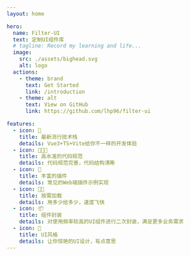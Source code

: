 ```yaml
---
layout: home

hero:
  name: Filter-UI
  text: 定制UI组件库
  # tagline: Record my learning and life...
  image:
    src: ./assets/bighead.svg
    alt: logo
  actions:
    - theme: brand
      text: Get Started
      link: /introduction
    - theme: alt
      text: View on GitHub
      link: https://github.com/lhp96/filter-ui

features:
  - icon: 🎉
    title: 最新流行技术栈
    details: Vue3+TS+Vite给你不一样的开发体验
  - icon: 👨🏻‍💻
    title: 高水准的代码规范
    details: 代码规范完善，代码结构清晰
  - icon: 🎈
    title: 丰富的插件
    details: 常见的Web端插件示例实现
  - icon: 🥷🏻
    title: 按需加载
    details: 用多少给多少，速度飞快
  - icon: 📦
    title: 组件封装
    details: 对使用频率较高的UI组件进行二次封装，满足更多业务需求
  - icon: 🥰
    title: UI风格
    details: 让你惊艳的UI设计，有点意思
---
```

